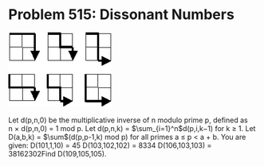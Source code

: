 # Problem 515: Dissonant Numbers

![problem](problem.gif)

Let d(p,n,0) be the multiplicative inverse of n modulo prime p, defined
as n × d(p,n,0) = 1 mod p. Let d(p,n,k) = \$\\sum\_{i=1}\^n\$d(p,i,k−1)
for k ≥ 1. Let D(a,b,k) = \$\\sum\$(d(p,p-1,k) mod p) for all primes
a ≤ p &lt; a + b. You are given: D(101,1,10) = 45 D(103,102,102) = 8334
D(106,103,103) = 38162302Find D(109,105,105).